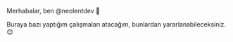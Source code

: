 Merhabalar, ben @neolentdev 👋

Buraya bazı yaptığım çalışmaları atacağım, bunlardan yararlanabileceksiniz. 😊
